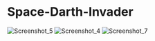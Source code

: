 # Space-Darth-Invader

![Screenshot_5](https://user-images.githubusercontent.com/87144416/143865965-4a159280-6eb0-4eb0-8279-54cdc1850ae6.png)
![Screenshot_4](https://user-images.githubusercontent.com/87144416/143865974-2ed460d2-1dbe-43e9-aed0-fa418290031e.png)
![Screenshot_7](https://user-images.githubusercontent.com/87144416/143865976-a2451989-18a1-4cb4-bf15-a3f3ab4d6e87.png)
